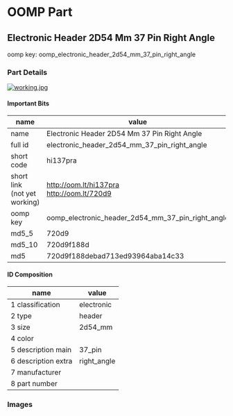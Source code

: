 # OOMP Part  
## Electronic Header 2D54 Mm 37 Pin Right Angle  
  
oomp key: oomp_electronic_header_2d54_mm_37_pin_right_angle  
  
### Part Details  
  
[![working.jpg](working_600.jpg)](working.jpg)  
  
#### Important Bits  
| name | value | 
| --- | --- | 
| name | Electronic Header 2D54 Mm 37 Pin Right Angle | 
| full id | electronic_header_2d54_mm_37_pin_right_angle | 
| short code | hi137pra | 
| short link<br>(not yet working) | http://oom.lt/hi137pra<br>http://oom.lt/720d9 | 
| oomp key | oomp_electronic_header_2d54_mm_37_pin_right_angle | 
| md5_5 | 720d9 | 
| md5_10 | 720d9f188d | 
| md5 | 720d9f188debad713ed93964aba14c33 | 
#### ID Composition  
| name | value | 
| --- | --- | 
| 1 classification | electronic | 
| 2 type | header | 
| 3 size | 2d54_mm | 
| 4 color |  | 
| 5 description main | 37_pin | 
| 6 description extra | right_angle | 
| 7 manufacturer |  | 
| 8 part number |  | 
### Images  
